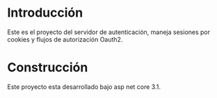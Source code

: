 # Introducción 
Este es el proyecto del servidor de autenticación, maneja sesiones por cookies y flujos de autorización Oauth2.

# Construcción
Este proyecto esta desarrollado bajo asp net core 3.1.